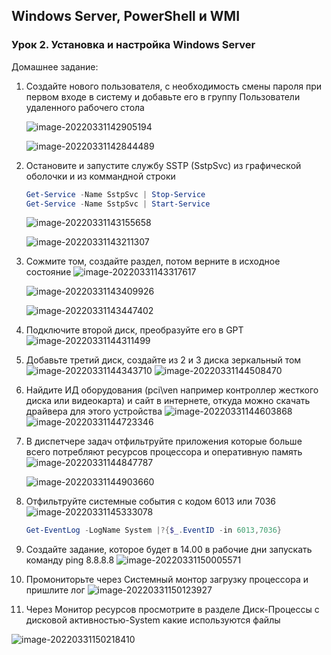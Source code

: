 ## Windows Server, PowerShell и WMI

### Урок 2. Установка и настройка Windows Server

Домашнее задание:

1. Создайте нового пользователя, с необходимость смены пароля при первом входе в систему и добавьте его в группу Пользователи удаленного рабочего стола

   ![image-20220331142905194](C:\Users\itete\AppData\Roaming\Typora\typora-user-images\image-20220331142905194.png)

   ![image-20220331142844489](C:\Users\itete\AppData\Roaming\Typora\typora-user-images\image-20220331142844489.png)

2. Остановите и запустите службу SSTP (SstpSvc) из графической оболочки и из коммандной строки

   ```powershell
   Get-Service -Name SstpSvc | Stop-Service
   Get-Service -Name SstpSvc | Start-Service
   ```

   ![image-20220331143155658](C:\Users\itete\AppData\Roaming\Typora\typora-user-images\image-20220331143155658.png)

   ![image-20220331143211307](C:\Users\itete\AppData\Roaming\Typora\typora-user-images\image-20220331143211307.png)

   

3. Сожмите том, создайте раздел, потом верните в исходное состояние
                                               ![image-20220331143317617](C:\Users\itete\AppData\Roaming\Typora\typora-user-images\image-20220331143317617.png)         

   ![image-20220331143409926](C:\Users\itete\AppData\Roaming\Typora\typora-user-images\image-20220331143409926.png)

   ![image-20220331143447402](C:\Users\itete\AppData\Roaming\Typora\typora-user-images\image-20220331143447402.png)

4. Подключите второй диск, преобразуйте его в GPT
                                                            ![image-20220331144311499](C:\Users\itete\AppData\Roaming\Typora\typora-user-images\image-20220331144311499.png)

5. Добавьте третий диск, создайте из 2 и 3 диска зеркальный том
                                                           ![image-20220331144343710](C:\Users\itete\AppData\Roaming\Typora\typora-user-images\image-20220331144343710.png)
                                                          ![image-20220331144508470](C:\Users\itete\AppData\Roaming\Typora\typora-user-images\image-20220331144508470.png)

6. Найдите ИД оборудования (pci\ven например контроллер жесткого диска или видеокарта) и сайт в интернете, откуда можно скачать драйвера для этого устройства
                                                                            ![image-20220331144603868](C:\Users\itete\AppData\Roaming\Typora\typora-user-images\image-20220331144603868.png)
                                                       ![image-20220331144723346](C:\Users\itete\AppData\Roaming\Typora\typora-user-images\image-20220331144723346.png)

7. В диспетчере задач отфильтруйте приложения которые больше всего потребляют ресурсов процессора и оперативную память
                                                          ![image-20220331144847787](C:\Users\itete\AppData\Roaming\Typora\typora-user-images\image-20220331144847787.png)

   ![image-20220331144903660](C:\Users\itete\AppData\Roaming\Typora\typora-user-images\image-20220331144903660.png)

8. Отфильтруйте системные события  с кодом 6013 или 7036
   ![image-20220331145333078](C:\Users\itete\AppData\Roaming\Typora\typora-user-images\image-20220331145333078.png)

   ```powershell
   Get-EventLog -LogName System |?{$_.EventID -in 6013,7036}
   ```

9. Создайте задание, которое будет в 14.00 в рабочие дни запускать команду ping 8.8.8.8
   ![image-20220331150005571](C:\Users\itete\AppData\Roaming\Typora\typora-user-images\image-20220331150005571.png)

10. Промониторьте через Системный монтор загрузку процессора и пришлите лог
    ![image-20220331150123927](C:\Users\itete\AppData\Roaming\Typora\typora-user-images\image-20220331150123927.png)

11. Через Монитор ресурсов просмотрите в разделе Диск-Процессы с дисковой активностью-System какие используются файлы 

![image-20220331150218410](C:\Users\itete\AppData\Roaming\Typora\typora-user-images\image-20220331150218410.png)